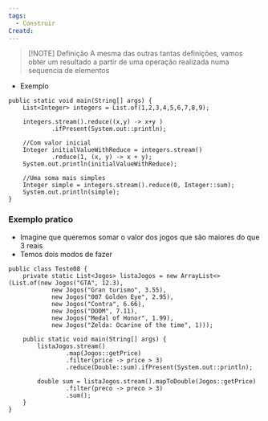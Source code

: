 ```yaml
---
tags:
  - Construir
Creatd:
---
```


> [!NOTE] Definição
> A mesma das outras tantas definições, vamos obter um resultado a partir de uma operação realizada numa sequencia de elementos
> 

- Exemplo

```
public static void main(String[] args) {  
    List<Integer> integers = List.of(1,2,3,4,5,6,7,8,9);  
  
    integers.stream().reduce((x,y) -> x+y )  
            .ifPresent(System.out::println);  
  
    //Com valor inicial  
    Integer initialValueWithReduce = integers.stream()  
            .reduce(1, (x, y) -> x + y);  
    System.out.println(initialValueWithReduce);  
  
    //Uma soma mais simples  
    Integer simple = integers.stream().reduce(0, Integer::sum);  
    System.out.println(simple);  
}
```

### Exemplo pratico

- Imagine que queremos somar o valor dos jogos que são maiores do que 3 reais
- Temos dois modos de fazer

```
public class Teste08 {  
    private static List<Jogos> listaJogos = new ArrayList<>(List.of(new Jogos("GTA", 12.3),  
            new Jogos("Gran turismo", 3.55),  
            new Jogos("007 Golden Eye", 2.95),  
            new Jogos("Contra", 6.66),  
            new Jogos("DOOM", 7.11),  
            new Jogos("Medal of Honor", 1.99),  
            new Jogos("Zelda: Ocarine of the time", 1)));  
  
    public static void main(String[] args) {  
        listaJogos.stream()  
                .map(Jogos::getPrice)  
                .filter(price -> price > 3)  
                .reduce(Double::sum).ifPresent(System.out::println);  
  
        double sum = listaJogos.stream().mapToDouble(Jogos::getPrice)  
                .filter(preco -> preco > 3)  
                .sum();  
    }  
}
```